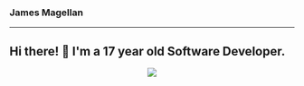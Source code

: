 ### James Magellan

---
Hi there! 👋 I'm a 17 year old Software Developer.
---
<p align="center">
  <img src="https://github-readme-stats.vercel.app/api?username=p3e&show_icons=true">
</p>
